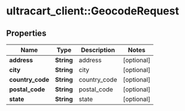 # ultracart_client::GeocodeRequest

## Properties
Name | Type | Description | Notes
------------ | ------------- | ------------- | -------------
**address** | **String** | address | [optional] 
**city** | **String** | city | [optional] 
**country_code** | **String** | country_code | [optional] 
**postal_code** | **String** | postal_code | [optional] 
**state** | **String** | state | [optional] 


